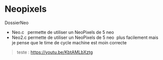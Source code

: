 # Neopixels
DossierNeo
* Neo.c   permette de utiliser un NeoPixels de 5 neo 
* Neo2.c permette de utiliser un NeoPixels de 5 neo  plus facilement mais je pense que le time de cycle machine est moin correcte 

> teste : https://youtu.be/KbtAMLbXztg 
